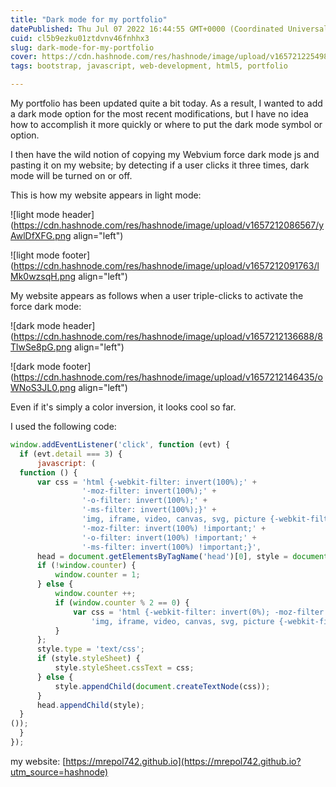 ```yaml
---
title: "Dark mode for my portfolio"
datePublished: Thu Jul 07 2022 16:44:55 GMT+0000 (Coordinated Universal Time)
cuid: cl5b9ezku01ztdvnv46fnhhx3
slug: dark-mode-for-my-portfolio
cover: https://cdn.hashnode.com/res/hashnode/image/upload/v1657212254985/jiCduDy0Z.png
tags: bootstrap, javascript, web-development, html5, portfolio

---
```


My portfolio has been updated quite a bit today. As a result, I wanted to add a dark mode option for the most recent modifications, but I have no idea how to accomplish it more quickly or where to put the dark mode symbol or option.

I then have the wild notion of copying my Webvium force dark mode js and pasting it on my website; by detecting if a user clicks it three times, dark mode will be turned on or off.

This is how my website appears in light mode:

![light mode header](https://cdn.hashnode.com/res/hashnode/image/upload/v1657212086567/yAwlDfXFG.png align="left")

![light mode footer](https://cdn.hashnode.com/res/hashnode/image/upload/v1657212091763/lMk0wzsqH.png align="left")

My website appears as follows when a user triple-clicks to activate the force dark mode:

![dark mode header](https://cdn.hashnode.com/res/hashnode/image/upload/v1657212136688/8TlwSe8pG.png align="left")

![dark mode footer](https://cdn.hashnode.com/res/hashnode/image/upload/v1657212146435/oWNoS3JL0.png align="left")

Even if it's simply a color inversion, it looks cool so far.

I used the following code:

``` JavaScript
window.addEventListener('click', function (evt) {
  if (evt.detail === 3) {
      javascript: (
  function () { 
      var css = 'html {-webkit-filter: invert(100%);' +
                '-moz-filter: invert(100%);' + 
                '-o-filter: invert(100%);' + 
                '-ms-filter: invert(100%);}' +
                'img, iframe, video, canvas, svg, picture {-webkit-filter: invert(100%) !important;' +
                '-moz-filter: invert(100%) !important;' + 
                '-o-filter: invert(100%) !important;' + 
                '-ms-filter: invert(100%) !important;}',
      head = document.getElementsByTagName('head')[0], style = document.createElement('style');
      if (!window.counter) { 
          window.counter = 1;
      } else { 
          window.counter ++;
          if (window.counter % 2 == 0) { 
              var css = 'html {-webkit-filter: invert(0%); -moz-filter: invert(0%); -o-filter: invert(0%); -ms-filter: invert(0%); }' +
                  'img, iframe, video, canvas, svg, picture {-webkit-filter: invert(0%) !important; -moz-filter: invert(0%) !important; -o-filter: invert(0%) !important; -ms-filter: invert(0%) !important;}'
          }
      };
      style.type = 'text/css';
      if (style.styleSheet) {
          style.styleSheet.cssText = css;
      } else {
          style.appendChild(document.createTextNode(css));
      }
      head.appendChild(style);
  }
());
  }
});
```

my website: [https://mrepol742.github.io](https://mrepol742.github.io?utm_source=hashnode)